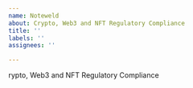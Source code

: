 ```yaml
---
name: Noteweld
about: Crypto, Web3 and NFT Regulatory Compliance
title: ''
labels: ''
assignees: ''

---
```


rypto, Web3 and NFT Regulatory Compliance
